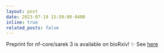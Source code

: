```yaml
---
layout: post
date: 2023-07-19 15:59:00-0400
inline: true
related_posts: false
---
```


Preprint for nf-core/sarek 3 is available on bioRxiv! :sparkles: See [here](https://www.biorxiv.org/content/10.1101/2023.07.19.549462v1)
